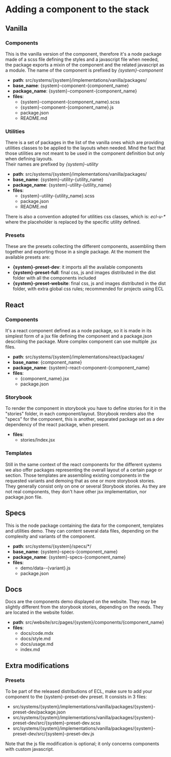 # Adding a component to the stack

## Vanilla

### Components

This is the vanilla version of the component, therefore it's a node package made of a scss file defining the styles and a javascript file when needed, the package exports a mixin of the component and the related javascript as a module.
The name of the component is prefixed by _{system}-component_

- **path**: src/systems/{system}/implementations/vanilla/packages/ 
- **base_name**: {system}-component-{component_name}
- **package_name**: {system}-component-{component_name}
- **files**:
  - {system}-component-{component_name}.scss
  - {system}-component-{component_name}.js
  - package.json
  - README.md

### Utilities

There is a set of packages in the list of the vanilla ones which are providing utilities classes to be applied to the layouts when needed. Mind the fact that those utilities are not meant to be used in the component definition but only when defining layouts.  
Their names are prefixed by _{system}-utility_

- **path**: src/systems/{system}/implementations/vanilla/packages/ 
- **base_name**: {system}-utility-{utility_name}
- **package_name**: {system}-utility-{utility_name}
- **files**:
   - {system}-utility-{utility_name}.scss
   - package.json
   - README.md

There is also a convention adopted for utilities css classes, which is: _ecl-u-\*_ where the placeholder is replaced by the specific utility defined.

### Presets

These are the presets collecting the different components, assembling them together and exporting those in a single package.
At the moment the available presets are:

- **{system}-preset-dev**: it imports all the available components
- **{system}-preset-full**: final css, js and images distributed in the dist folder with all the components included  
- **{system}-preset-website**: final css, js and images distributed in the dist folder, with extra global css rules; recommended for projects using ECL

## React

### Components

It's a react component defined as a node package, so it is made in its simplest form of a jsx file defining the component and a package.json describing the package. More complex component can use multiple .jsx files.

- **path**: src/systems/{system}/implementations/react/packages/
- **base_name**: {component_name}
- **package_name**: {system}-react-component-{component_name}
- **files**: 
   - {component_name}.jsx
   - package.json

### Storybook

To render the component in storybook you have to define stories for it in the "stories" folder, in each component/layout.
Storybook renders also the "specs" for the component, this is another, separated package set as a dev dependency of the react package, when present.

- **files**: 
   - stories/Index.jsx

### Templates

Still in the same context of the react components for the different systems we also offer packages representing the overall layout of a certain page or section.
Those templates are assembling existing components in the requested variants and demoing that as one or more storybook stories.
They generally consist only on one or several Storybook stories. As they are not real components, they don't have other jsx implementation, nor package.json file.

## Specs

This is the node package containing the data for the component, templates and utilities demo. They can content several data files, depending on the complexity and variants of the component.

- **path**: src/systems/{system}/specs/*/
- **base_name**: {system}-specs-{component_name}
- **package_name**: {system}-specs-{component_name}
- **files**: 
   - demo/data--{variant}.js
   - package.json

## Docs

Docs are the components demo displayed on the website. They may be slightly different from the storybook stories, depending on the needs.
They are located in the website folder.

- **path**: src/website/src/pages/{system}/components/{component_name}
- **files**:
   - docs/code.mdx
   - docs/style.md
   - docs/usage.md
   - index.md

## Extra modifications

### Presets

To be part of the released distributions of ECL, make sure to add your component to the {system}-preset-dev preset.
It consists in 3 files:

- src/systems/{system}/implementations/vanilla/packages/{system}-preset-dev/package.json
- src/systems/{system}/implementations/vanilla/packages/{system}-preset-dev/src/{system}-preset-dev.scss
- src/systems/{system}/implementations/vanilla/packages/{system}-preset-dev/src/{system}-preset-dev.js

Note that the js file modification is optional; it only concerns components with custom javascript.
